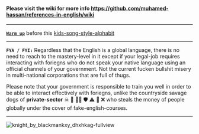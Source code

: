 #### Please visit the wiki for more info https://github.com/muhamed-hassan/references-in-english/wiki

***

[**`Warm up`**](https://www.youtube.com/watch?v=ScNNfyq3d_w) before this [kids-song-style-alphabit](https://www.youtube.com/watch?v=om_1599v70c)

***

**`FYA / FYI:`** Regardless that the English is a global language, there is no need to reach to the mastery-level in it except if your legal-job requires interacting with foriegns who do not speak your native language using an official channels of your government. Not the current fucken bullshit misery in multi-national corporations that are full of thugs.

Please note that your government is responsible to train you well in order to be able to interact effectively with foriegns, unlike the countryside savage dogs of **private-sector** ☠ 💩 🏳️‍🌈 🛡 ⚠ 🚫 ❌ who steals the money of people globally under the cover of fake-english-courses.

***

![knight_by_blackmankxy_dhxhkag-fullview](https://github.com/user-attachments/assets/b2be94d3-55f2-44b8-9161-c6d51a30445d)



